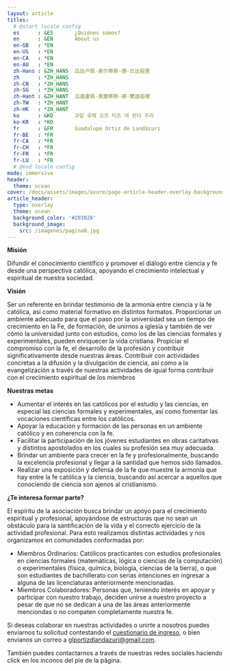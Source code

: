 ```yaml
---
layout: article
titles:
  # @start locale config
  es      : &ES       ¿Quiénes somos?
  en      : &EN       About us
  en-GB   : *EN
  en-US   : *EN
  en-CA   : *EN
  en-AU   : *EN
  zh-Hans : &ZH_HANS  瓜达卢佩·奥尔蒂斯·德·兰达祖里
  zh      : *ZH_HANS
  zh-CN   : *ZH_HANS
  zh-SG   : *ZH_HANS
  zh-Hant : &ZH_HANT  瓜達盧佩·奧爾蒂斯·德·蘭達祖裡
  zh-TW   : *ZH_HANT
  zh-HK   : *ZH_HANT
  ko      : &KO       과달 루페 오르 티즈 데 란다 주리
  ko-KR   : *KO
  fr      : &FR       Guadalupe Ortiz de Landázuri
  fr-BE   : *FR
  fr-CA   : *FR
  fr-CH   : *FR
  fr-FR   : *FR
  fr-LU   : *FR
  # @end locale config
mode: immersive
header:
  theme: ocean
cover: /docs/assets/images/axure/page-article-header-overlay-background-image.jpg
article_header:
  type: overlay
  theme: ocean
  background_color: '#203028'
  background_image:
    src: /imagenes/paginaN.jpg
---
```


<b>Misión</b> 

Difundir el conocimiento científico y promover el diálogo entre ciencia y fe desde una perspectiva católica, apoyando el crecimiento intelectual y espiritual de nuestra sociedad.

<b>Visión</b> 

Ser un referente en brindar testimonio de la armonía entre ciencia y la fe católica, así como material formativo en distintos formatos. Proporcionar un ambiente adecuado para que el paso por la universidad sea un tiempo de crecimiento en la Fe, de formación, de unirnos a iglesia y también de ver
cómo la universidad junto con estudios, como los de las ciencias formales y experimentales, pueden enriquecer la vida cristiana. Propiciar el compromiso con la fe, el desarrollo de la profesión y contribuir significativamente desde nuestras áreas. Contribuir con actividades concretas a la difusión y la divulgación de ciencia, así como a la evangelización a través de nuestras actividades de igual forma contribuir con el crecimiento espiritual de los miembros

<b>Nuestras metas</b> 

* Aumentar el interés en las católicos por el estudio y las ciencias, en especial las ciencias formales y experimentales, así como fomentar las vocaciones
científicas entre los católicos.
* Apoyar la educación y formación de las personas en un ambiente católico y en coherencia con la fe.
* Facilitar la participación de los jóvenes estudiantes en obras caritativas y distintos apostolados en los cuales su profesión sea muy adecuada.
* Brindar un ambiente para crecer en la fe y profesionalmente, buscando la excelencia profesional y llegar a la santidad que hemos sido llamados.
* Realizar una exposición y defensa de la fe que muestre la armonía que hay entre la fe católica y la ciencia, buscando así acercar a aquellos que conociendo de ciencia son ajenos al cristianismo.


<b>¿Te interesa formar parte?</b> 

El espíritu de la asociación busca brindar un apoyo para el crecimiento espiritual y profesional, apoyándose de estructuras que no sean un obstáculo para la santificación de la vida y el correcto ejercicio de la actividad profesional. Para esto realizamos distintas actividades y nos organizamos en comunidades conformadas por:

* Miembros Ordinarios: Católicos practicantes con estudios profesionales en ciencias formales (matemáticas, lógica o ciencias de la computación) o experimentales (física, química, biología, ciencias de la tierra), o que son estudiantes de bachillerato con serias intenciones en ingresar a alguna de las licenciaturas anteriormente mencionadas.
* Miembros Colaboradores: Personas que, teniendo interés en apoyar y participar con nuestro trabajo, deciden unirse a nuestro proyecto a pesar de que no se dedican a una de las áreas anteriormente menciondas o no compaten completamente nuestra fe.

Si deseas colaborar en nuestras actividades o unirte a nosotros puedes enviarnos tu solicitud contestando el  <a href="https://docs.google.com/forms/d/e/1FAIpQLScyNfZpxseWVBhgCcfvB0OmGL4UlyaWDpsgEA1azB-0413mEw/viewform?usp=sf_link">cuestionario de ingreso</a>, o bien envianos un correo a [glportizdlandazuri@gmail.com](mailto:glportizdlandazuri@gmail.com).

También puedes contactarnos a través de nuestras redes sociales haciendo click en los ínconos del píe de la página.
